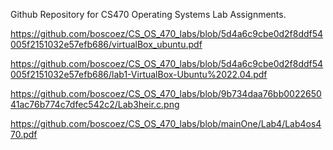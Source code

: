 Github Repository for CS470 Operating Systems Lab Assignments.


https://github.com/boscoez/CS_OS_470_labs/blob/5d4a6c9cbe0d2f8ddf54005f2151032e57efb686/virtualBox_ubuntu.pdf


https://github.com/boscoez/CS_OS_470_labs/blob/5d4a6c9cbe0d2f8ddf54005f2151032e57efb686/lab1-VirtualBox-Ubuntu%2022.04.pdf


https://github.com/boscoez/CS_OS_470_labs/blob/9b734daa76bb002265041ac76b774c7dfec542c2/Lab3heir.c.png

https://github.com/boscoez/CS_OS_470_labs/blob/mainOne/Lab4/Lab4os470.pdf 
